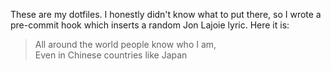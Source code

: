 These are my dotfiles. I honestly didn't know what to put there, so I wrote a pre-commit hook which inserts a random Jon Lajoie lyric. Here it is:

> All around the world people know who I am,  
> Even in Chinese countries like Japan